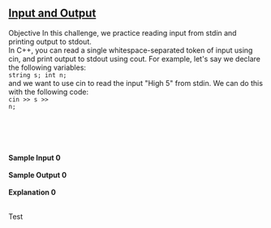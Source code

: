 ## **[Input and Output](https://www.hackerrank.com/challenges/cpp-input-and-output)** 
Objective
In this challenge, we practice reading input from stdin and printing output to stdout.<br>In C++, you can read a single whitespace-separated token of input using cin, and print output to stdout using cout. For example, let's say we declare the following variables:<br><code>string s;
int n;</code><br>and we want to use cin to read the input "High 5" from stdin. We can do this with the following code:<br><code>cin >> s >> n;</code><br><br><code></code><br><br><br><br>**Sample Input 0**<br><br>**Sample Output 0**<br><br>**Explanation 0**<br><br>

Test
